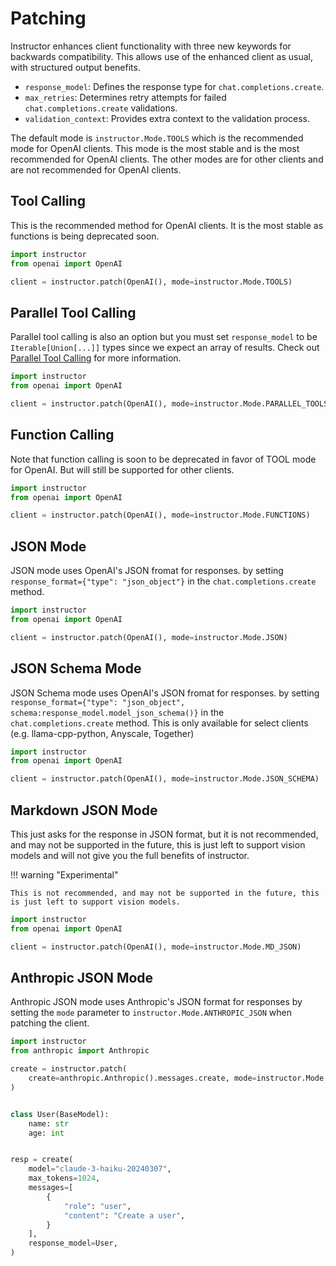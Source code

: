 # Patching

Instructor enhances client functionality with three new keywords for backwards compatibility. This allows use of the enhanced client as usual, with structured output benefits.

- `response_model`: Defines the response type for `chat.completions.create`.
- `max_retries`: Determines retry attempts for failed `chat.completions.create` validations.
- `validation_context`: Provides extra context to the validation process.

The default mode is `instructor.Mode.TOOLS` which is the recommended mode for OpenAI clients. This mode is the most stable and is the most recommended for OpenAI clients. The other modes are for other clients and are not recommended for OpenAI clients.

## Tool Calling

This is the recommended method for OpenAI clients. It is the most stable as functions is being deprecated soon.

```python
import instructor
from openai import OpenAI

client = instructor.patch(OpenAI(), mode=instructor.Mode.TOOLS)
```

## Parallel Tool Calling

Parallel tool calling is also an option but you must set `response_model` to be `Iterable[Union[...]]` types since we expect an array of results. Check out [Parallel Tool Calling](./parallel.md) for more information.

```python
import instructor
from openai import OpenAI

client = instructor.patch(OpenAI(), mode=instructor.Mode.PARALLEL_TOOLS)
```

## Function Calling

Note that function calling is soon to be deprecated in favor of TOOL mode for OpenAI. But will still be supported for other clients.

```python
import instructor
from openai import OpenAI

client = instructor.patch(OpenAI(), mode=instructor.Mode.FUNCTIONS)
```

## JSON Mode

JSON mode uses OpenAI's JSON fromat for responses. by setting `response_format={"type": "json_object"}` in the `chat.completions.create` method.

```python
import instructor
from openai import OpenAI

client = instructor.patch(OpenAI(), mode=instructor.Mode.JSON)
```

## JSON Schema Mode

JSON Schema mode uses OpenAI's JSON fromat for responses. by setting `response_format={"type": "json_object", schema:response_model.model_json_schema()}` in the `chat.completions.create` method. This is only available for select clients (e.g. llama-cpp-python, Anyscale, Together)

```python
import instructor
from openai import OpenAI

client = instructor.patch(OpenAI(), mode=instructor.Mode.JSON_SCHEMA)
```

## Markdown JSON Mode

This just asks for the response in JSON format, but it is not recommended, and may not be supported in the future, this is just left to support vision models and will not give you the full benefits of instructor.

!!! warning "Experimental"

    This is not recommended, and may not be supported in the future, this is just left to support vision models.

```python
import instructor
from openai import OpenAI

client = instructor.patch(OpenAI(), mode=instructor.Mode.MD_JSON)
```

## Anthropic JSON Mode

Anthropic JSON mode uses Anthropic's JSON format for responses by setting the `mode` parameter to `instructor.Mode.ANTHROPIC_JSON` when patching the client.

```python
import instructor
from anthropic import Anthropic

create = instructor.patch(
    create=anthropic.Anthropic().messages.create, mode=instructor.Mode.ANTHROPIC_JSON
)


class User(BaseModel):
    name: str
    age: int


resp = create(
    model="claude-3-haiku-20240307",
    max_tokens=1024,
    messages=[
        {
            "role": "user",
            "content": "Create a user",
        }
    ],
    response_model=User,
)
```